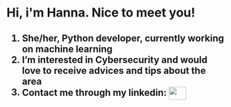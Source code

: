 <h1>Hi, i'm Hanna. Nice to meet you!</h1>

<h2>
          <ol>
                    <li>She/her, Python developer, currently working on machine learning</li>
                    <li>I’m interested in Cybersecurity and would love to receive advices and tips about the area</li>
                    <li>Contact me through my linkedin: <a href="https://www.linkedin.com/in/hanna-dias-roger-98a602242/" target="blank"><img src="https://user-images.githubusercontent.com/111011292/211854709-e03ee6b9-bd9e-4b70-95b1-c3514dbce303.png" align= "center" height= "30px" width= "40px"/></a></li>
          </ol>
</h2>


